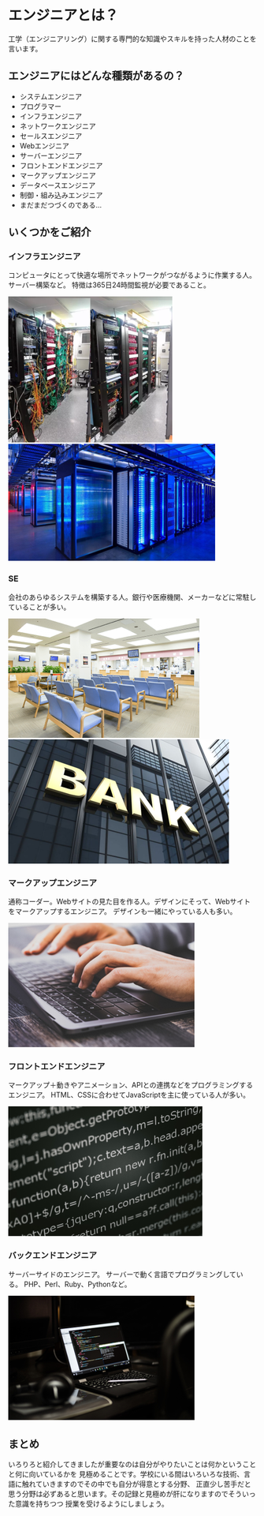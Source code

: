 # エンジニアとは？
工学（エンジニアリング）に関する専門的な知識やスキルを持った人材のことを言います。

## エンジニアにはどんな種類があるの？
- システムエンジニア
- プログラマー
- インフラエンジニア
- ネットワークエンジニア
- セールスエンジニア
- Webエンジニア
- サーバーエンジニア
- フロントエンドエンジニア
- マークアップエンジニア
- データベースエンジニア
- 制御・組み込みエンジニア
- まだまだつづくのである…

## いくつかをご紹介
### インフラエンジニア

コンピュータにとって快適な場所でネットワークがつながるように作業する人。サーバー構築など。
特徴は365日24時間監視が必要であること。

![インフラエンジニア](./img/infra01.png) ![インフラエンジニア](./img/infra02.png)

### SE

会社のあらゆるシステムを構築する人。銀行や医療機関、メーカーなどに常駐していることが多い。

![SE](./img/SE01.png) ![SE](./img/SE02.png)

### マークアップエンジニア

通称コーダー。Webサイトの見た目を作る人。デザインにそって、Webサイトをマークアップするエンジニア。
デザインも一緒にやっている人も多い。

![マークアップエンジニア](./img/markup01.png)

### フロントエンドエンジニア

マークアップ＋動きやアニメーション、APIとの連携などをプログラミングするエンジニア。
HTML、CSSに合わせてJavaScriptを主に使っている人が多い。

![フロントエンドエンジニア](./img/frontend01.png)

### バックエンドエンジニア
サーバーサイドのエンジニア。
サーバーで動く言語でプログラミングしている。
PHP、Perl、Ruby、Pythonなど。

![フロントエンドエンジニア](./img/backend01.png)

## まとめ
いろりろと紹介してきましたが重要なのは自分がやりたいことは何かということと何に向いているかを
見極めることです。学校にいる間はいろいろな技術、言語に触れていきますのでその中でも自分が得意とする分野、
正直少し苦手だと思う分野は必ずあると思います。その記録と見極めが肝になりますのでそういった意識を持ちつつ
授業を受けるようにしましょう。